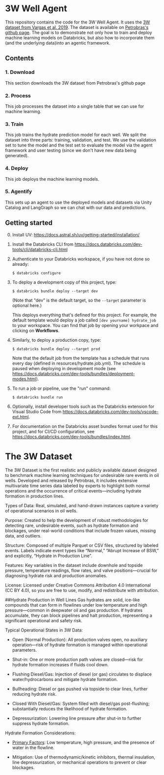 # 3W Well Agent

This repository contains the code for the 3W Well Agent. It uses the [3W dataset from Vargas et al. 2019](https://www.sciencedirect.com/science/article/pii/S0920410519306357). The dataset is available on [Petrobras's github page](https://github.com/petrobras/3W). The goal is to demonstrate not only how to train and deploy machine learning models on Databricks, but also how to incorporate them (and the underlying data)into an agentic framework. 

## Contents

### 1. Download
This section downloads the 3W dataset from Petrobras's github page

### 2. Process
This job processes the dataset into a single table that we can use for machine learning.

### 3. Train
This job trains the hydrate prediction model for each well. We split the dataset into three parts: training, validation, and test. We use the validation set to tune the model and the test set to evaluate the model via the agent framework and user testing (since we don't have new data being generated).

### 4. Deploy
This job deploys the machine learning models.

### 5. Agentify
This sets up an agent to use the deployed models and datasets via Unity Catalog and LangGraph so we can chat with our data and predictions.

## Getting started

0. Install UV: https://docs.astral.sh/uv/getting-started/installation/

1. Install the Databricks CLI from https://docs.databricks.com/dev-tools/cli/databricks-cli.html

2. Authenticate to your Databricks workspace, if you have not done so already:
    ```
    $ databricks configure
    ```

3. To deploy a development copy of this project, type:
    ```
    $ databricks bundle deploy --target dev
    ```
    (Note that "dev" is the default target, so the `--target` parameter
    is optional here.)

    This deploys everything that's defined for this project.
    For example, the default template would deploy a job called
    `[dev yourname] hydrate_job` to your workspace.
    You can find that job by opening your workpace and clicking on **Workflows**.

4. Similarly, to deploy a production copy, type:
   ```
   $ databricks bundle deploy --target prod
   ```

   Note that the default job from the template has a schedule that runs every day
   (defined in resources/hydrate.job.yml). The schedule
   is paused when deploying in development mode (see
   https://docs.databricks.com/dev-tools/bundles/deployment-modes.html).

5. To run a job or pipeline, use the "run" command:
   ```
   $ databricks bundle run
   ```
6. Optionally, install developer tools such as the Databricks extension for Visual Studio Code from
   https://docs.databricks.com/dev-tools/vscode-ext.html.

7. For documentation on the Databricks asset bundles format used
   for this project, and for CI/CD configuration, see
   https://docs.databricks.com/dev-tools/bundles/index.html.

# The 3W Dataset

The 3W Dataset is the first realistic and publicly available dataset designed to benchmark machine learning techniques for undesirable rare events in oil wells. Developed and released by Petrobras, it includes extensive multivariate time series data labeled by experts to highlight both normal operations and the occurrence of critical events—including hydrate formation in production lines.

Types of Data: Real, simulated, and hand-drawn instances capture a variety of operational scenarios in oil wells.

Purpose: Created to help the development of robust methodologies for detecting rare, undesirable events, such as hydrate formation and blockages, under real-world conditions that include frozen values, missing data, and outliers.

Structure: Composed of multiple Parquet or CSV files, structured by labeled events. Labels indicate event types like “Normal,” “Abrupt Increase of BSW,” and explicitly, “Hydrate in Production Line”.

Features: Key variables in the dataset include downhole and topside pressure, temperature readings, flow rates, and valve positions—crucial for diagnosing hydrate risk and production anomalies.

License: Licensed under Creative Commons Attribution 4.0 International (CC BY 4.0), so you are free to use, modify, and redistribute with attribution.

##Hydrate Production in Well Lines
Gas hydrates are solid, ice-like compounds that can form in flowlines under low temperature and high pressure—common in deepwater oil and gas production. If hydrates accumulate, they can block pipelines and halt production, representing a significant operational and safety risk.

Typical Operational States in 3W Data:
- Open (Normal Production): All production valves open, no auxiliary operation—risk of hydrate formation is managed within operational parameters.

- Shut-in: One or more production path valves are closed—risk for hydrate formation increases if fluids cool down.

- Flushing Diesel/Gas: Injection of diesel (or gas) circulates to displace water/hydrocarbons and mitigate hydrate formation.

- Bullheading: Diesel or gas pushed via topside to clear lines, further reducing hydrate risk.

- Closed With Diesel/Gas: System filled with diesel/gas post-flushing; substantially reduces the likelihood of hydrate formation.

- Depressurization: Lowering line pressure after shut-in to further suppress hydrate formation.

Hydrate Formation Considerations:
- [Primary Factors](https://pubs.acs.org/doi/10.1021/acsomega.2c02278): Low temperature, high pressure, and the presence of water in the flowline.

- Mitigation: Use of thermodynamic/kinetic inhibitors, thermal insulation, line depressurization, or mechanical operations to prevent or clear blockages.